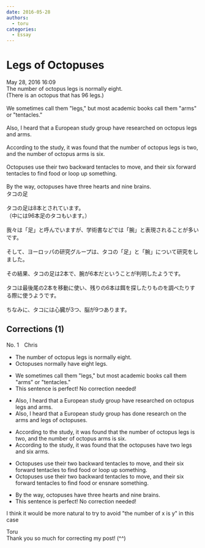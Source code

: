 ```yaml
---
date: 2016-05-28
authors:
  - toru
categories:
  - Essay
---
```


<h1 id="subject_show">Legs of Octopuses</h1>
<div class="date">May 28, 2016 16:09</div>
<div id="post"><div id="body_show_ori">
The number of octopus legs is normally eight.<br/>(There is an octopus that has 96 legs.)<br/><br/>We sometimes call them "legs," but most academic books call them "arms" or "tentacles."<br/><br/>Also, I heard that a European study group have researched on octopus legs and arms.<br/><br/>According to the study, it was found that the number of octopus legs is two, and the number of octopus arms is six.<br/><br/>Octopuses use their two backward tentacles to move, and their six forward tentacles to find food or loop up something.<br/><br/>By the way, octopuses have three hearts and nine brains.
</div></div>

<!-- more -->

<div id="post_ja"><div id="body_show_mo">
タコの足<br/><br/>タコの足は8本とされています。<br/>（中には96本足のタコもいます。）<br/><br/>我々は「足」と呼んでいますが、学術書などでは「腕」と表現されることが多いです。<br/><br/>そして、ヨーロッパの研究グループは、タコの「足」と「腕」について研究をしました。<br/><br/>その結果、タコの足は2本で、腕が6本だということが判明したようです。<br/><br/>タコは最後尾の2本を移動に使い、残りの6本は餌を探したりものを調べたりする際に使うようです。<br/><br/>ちなみに、タコには心臓が3つ、脳が9つあります。
</div></div>

## Corrections (1)
<div id="block"><div class="first_name"> No. 1　<span class="just_name">Chris</span></div><div id="block2">
<ul class="correction_field">
<li class="incorrect">The number of octopus legs is normally eight.</li>
<li class="corrected correct">
<span class="f_blue">Octopuses normally have </span>eight legs.
</li>
</ul>
<ul class="correction_field">
<li class="incorrect">We sometimes call them "legs," but most academic books call them "arms" or "tentacles."</li>
<li class="corrected perfect">This sentence is perfect! No correction needed!</li>
</ul>
<ul class="correction_field">
<li class="incorrect">Also, I heard that a European study group have researched on octopus legs and arms.</li>
<li class="corrected correct">
Also, I heard that a European study group <span class="f_blue">has done</span> research <span class="f_blue">on the arms and legs of octopuses.</span>
</li>
</ul>
<ul class="correction_field">
<li class="incorrect">According to the study, it was found that the number of octopus legs is two, and the number of octopus arms is six.</li>
<li class="corrected correct">
According to the study, it was found that the <span class="f_blue">octopuses have</span> two <span class="f_blue">legs </span>and <span class="f_blue">six arms.</span>
</li>
</ul>
<ul class="correction_field">
<li class="incorrect">Octopuses use their two backward tentacles to move, and their six forward tentacles to find food or loop up something.</li>
<li class="corrected correct">
Octopuses use their two backward tentacles to move, and their six forward tentacles to find food or <span class="f_blue">ensnare</span> something.
</li>
</ul>
<ul class="correction_field">
<li class="incorrect">By the way, octopuses have three hearts and nine brains.</li>
<li class="corrected perfect">This sentence is perfect! No correction needed!</li>
</ul>
<p class="comment_small">
 I think it would be more natural to try to avoid "the number of x is y" in this case
</p>

</div><div class="name"><span class="just_name">Toru</span><br>
Thank you so much for correcting my post! (^^)
</div>
</div>
